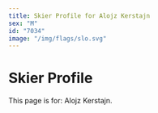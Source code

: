 ```yaml
---
title: Skier Profile for Alojz Kerstajn
sex: "M"
id: "7034"
image: "/img/flags/slo.svg" 
---
```


# Skier Profile

This page is for: Alojz Kerstajn.
    